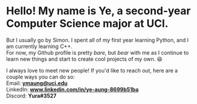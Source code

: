 # Hello! My name is Ye, a second-year Computer Science major at UCI. 

But I usually go by Simon.
I spent all of my first year learning Python, and I am currently learning C++.  
For now, my Github profile is pretty *bare*, but *bear* with me as I continue to learn new things and start to create cool projects of my own. 😆


I always love to meet new people! If you'd like to reach out, here are a couple ways you can do so:  
Email: **ymaung@uci.edu**  
LinkedIn: **www.linkedin.com/in/ye-aung-8699b51ba**  
Discord: **Yura#3527**
